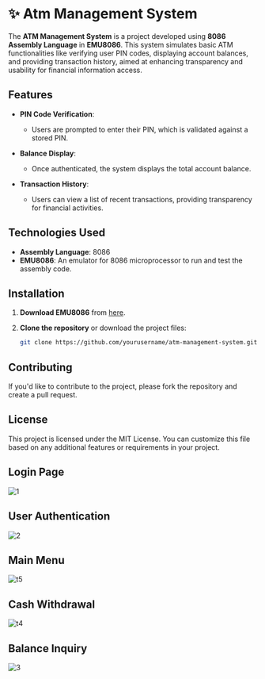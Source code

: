 # ✨ Atm Management System

The **ATM Management System** is a project developed using **8086 Assembly Language** in **EMU8086**. This system simulates basic ATM functionalities like verifying user PIN codes, displaying account balances, and providing transaction history, aimed at enhancing transparency and usability for financial information access.

## Features

- **PIN Code Verification**: 
  - Users are prompted to enter their PIN, which is validated against a stored PIN.

- **Balance Display**:
  - Once authenticated, the system displays the total account balance.

- **Transaction History**:
  - Users can view a list of recent transactions, providing transparency for financial activities.

## Technologies Used

- **Assembly Language**: 8086
- **EMU8086**: An emulator for 8086 microprocessor to run and test the assembly code.

## Installation

1. **Download EMU8086** from [here](https://emu8086-microprocessor-emulator.soft112.com/).

2. **Clone the repository** or download the project files:
   ```bash
   git clone https://github.com/yourusername/atm-management-system.git

## Contributing
If you'd like to contribute to the project, please fork the repository and create a pull request.

## License
This project is licensed under the MIT License.
You can customize this file based on any additional features or requirements in your project.


## Login Page
![1](https://github.com/user-attachments/assets/f472773f-d605-4bb2-a2f4-1aa56737230e)
## User Authentication
![2](https://github.com/user-attachments/assets/a46f3b6c-69d1-4c0a-bfbf-0adc6310ed79)
## Main Menu
![t5](https://github.com/user-attachments/assets/7395ba91-36f7-42a9-a506-f1fdc886ce74)
## Cash Withdrawal
![t4](https://github.com/user-attachments/assets/7b7f69e5-7108-48db-94d7-e0ab07c80996)
## Balance Inquiry
![3](https://github.com/user-attachments/assets/d0d16032-0700-4489-a5c7-69a95825d3d3)
